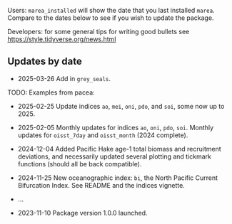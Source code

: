 Users: `marea_installed` will show the date that you last installed `marea`.
Compare to the dates below to see if you wish to update the package.

Developers: for some general tips for writing good bullets see https://style.tidyverse.org/news.html

## Updates by date

* 2025-03-26 Add in `grey_seals`.

TODO: Examples from pacea:

* 2025-02-25 Update indices `ao`, `mei`, `oni`, `pdo`, and `soi`, some now up to
  2025.

* 2025-02-05 Monthly updates for indices `ao`, `oni`, `pdo`, `soi`. Monthly
  updates for `oisst_7day` and `oisst_month` (2024 complete).

* 2024-12-04 Added Pacific Hake age-1 total biomass and recruitment deviations,
  and necessarily updated several plotting and tickmark functions (should all be back
  compatible).

* 2024-11-25 New oceanographic index: `bi`, the North Pacific Current
  Bifurcation Index. See README and the indices vignette.

* ...

* 2023-11-10 Package version 1.0.0 launched.
